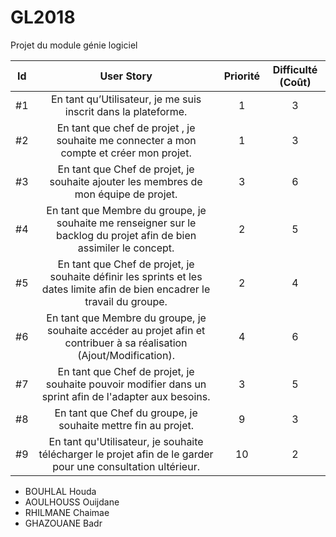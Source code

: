 # GL2018
Projet du module génie logiciel




| Id |      User Story      |  Priorité |  Difficulté (Coût) |
|:--:|:----------------------------------------------------------------------------:|:-:|:-:|
| #1 |  En tant qu’Utilisateur, je me suis inscrit dans la plateforme. | 1 | 3 |
| #2 | En tant que chef de projet , je souhaite me connecter a mon compte et créer mon projet.| 1 | 3 |
| #3 | En tant que Chef de projet, je souhaite ajouter les membres de mon équipe de projet.  | 3 | 6 | 
| #4 | En tant que Membre du groupe, je souhaite me renseigner sur le backlog du projet afin de bien assimiler le concept. | 2 | 5 | 
| #5 | En tant que Chef de projet, je souhaite définir les sprints et les dates limite afin de bien encadrer le travail du groupe. | 2 | 4 | 
| #6 | En tant que Membre du groupe, je souhaite accéder au projet afin et contribuer à sa réalisation (Ajout/Modification).| 4 | 6 | 
| #7 | En tant que Chef de projet, je souhaite pouvoir modifier dans un sprint afin de l'adapter aux besoins. | 3 | 5 | 
| #8 | En tant que Chef du groupe, je souhaite mettre fin au projet. | 9 | 3 | 
| #9 | En tant qu'Utilisateur, je souhaite télécharger le projet afin de le garder pour une consultation ultérieur. | 10 | 2 | 





* BOUHLAL Houda
* AOULHOUSS Ouijdane
* RHILMANE Chaimae
* GHAZOUANE Badr
